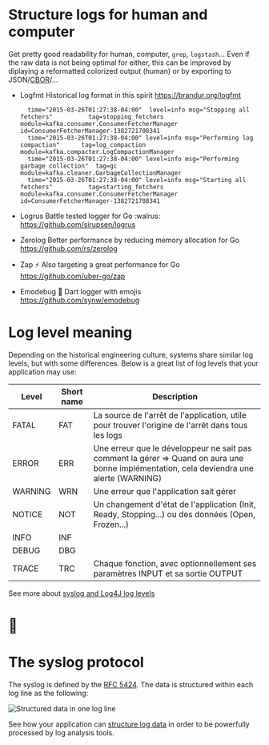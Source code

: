 Structure logs for human and computer
=====================================

Get pretty good readability for human, computer, `grep`, `logstash`...
Even if the raw data is not being optimal for either,
this can be improved by diplaying a reformatted colorized output (human)
or by exporting to JSON/[CBOR](https://en.wikipedia.org/wiki/CBOR)/...

* Logfmt Historical log format in this spirit https://brandur.org/logfmt
        
        time="2015-03-26T01:27:38-04:00"  level=info msg="Stopping all fetchers"          tag=stopping_fetchers  module=kafka.consumer.ConsumerFetcherManager  id=ConsumerFetcherManager-1382721708341
        time="2015-03-26T01:27:38-04:00" level=info msg="Performing log compaction"      tag=log_compaction     module=kafka.compacter.LogCompactionManager
        time="2015-03-26T01:27:38-04:00" level=info msg="Performing garbage collection"  tag=gc                 module=kafka.cleaner.GarbageCollectionManager
        time="2015-03-26T01:27:38-04:00" level=info msg="Starting all fetchers"          tag=starting_fetchers  module=kafka.consumer.ConsumerFetcherManager id=ConsumerFetcherManager-1382721708341

* Logrus Battle tested logger for Go :walrus: https://github.com/sirupsen/logrus
* Zerolog Better performance by reducing memory allocation for Go https://github.com/rs/zerolog
* Zap :zap: Also targeting a great performance for Go https://github.com/uber-go/zap
* Emodebug 🤩 Dart logger with emojis  https://github.com/synw/emodebug


Log level meaning
=================

Depending on the historical engineering culture,
systems share similar log levels, but with some differences.
Below is a great list of log levels that your application may use:

Level  | Short name | Description
-------|------------|------------
FATAL  | FAT        | La source de l'arrêt de l'application, utile pour trouver l'origine de l'arrêt dans tous les logs 
ERROR  | ERR        | Une erreur que le développeur ne sait pas comment la gérer => Quand on aura une bonne implémentation, cela deviendra une alerte (WARNING)
WARNING| WRN        | Une erreur que l'application sait gérer
NOTICE | NOT        | Un changement d'état de l'application (Init, Ready, Stopping...) ou des données (Open, Frozen...) 
INFO   | INF        | 
DEBUG  | DBG        | 
TRACE  | TRC        | Chaque fonction, avec optionnellement ses paramètres INPUT et sa sortie OUTPUT

See more about [syslog and Log4J log levels](./log.md)


🚀
===

The syslog protocol
===================

The syslog is defined by the [RFC 5424](https://tools.ietf.org/html/rfc5424).
The data is structured within each log line as the following: 

![Structured data in one log line](https://olibre.github.io/GreatPractices/log/logger-RFC5424.svg)

See how your application can [structure log data](./syslog.md) in order to be powerfully processed by log analysis tools.
